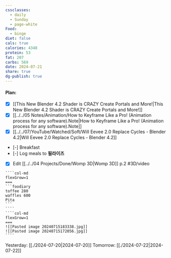 ```yaml
---
cssclasses:
  - daily
  - Sunday
  - page-white
Food:
  - binge
diet: false
cals: true
calories: 4348
protein: 53
fat: 207
carbs: 569
date: 2024-07-21
share: true
dg-publish: true
---
```

#### Plan:
- [x] [[This New Blender 4.2 Shader is CRAZY  Create Portals and More!|This New Blender 4.2 Shader is CRAZY  Create Portals and More!]]
- [x] [[../../05 Notes/Animation/How to Keyframe Like a Pro! (Animation process for any software).Note|How to Keyframe Like a Pro! (Animation process for any software).Note]]
- [x] [[../../07/YouTube/Watched/Soft/Will Eevee 2.0 Replace Cycles - Blender 4.2|Will Eevee 2.0 Replace Cycles - Blender 4.2]]
- [-] Breakfast
- [-] Log meals to **필라이즈**
- [x] Edit [[../../04 Projects/Done/Womp 3D|Womp 3D]] p.2 #3D/video

`````col
````col-md
flexGrow=1
===
```foodiary 
toffee 280
waffles 600
Pita
```
````
````col-md
flexGrow=1
===
![[Pasted image 20240715183338.jpg]]
![[Pasted image 20240715172056.jpg]]
````
`````
Yesterday: [[./2024-07-20|2024-07-20]]
Tomorrow: [[./2024-07-22|2024-07-22]]
